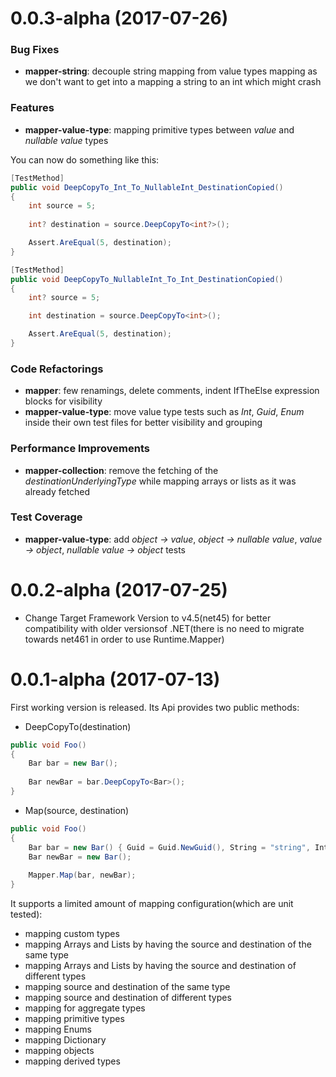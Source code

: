 # 0.0.3-alpha (2017-07-26)

### Bug Fixes

* **mapper-string**: decouple string mapping from value types mapping as we don't want to get into a mapping a string to an int which might crash

### Features

* **mapper-value-type**: mapping primitive types between *value* and *nullable value* types

You can now do something like this:

```c#
[TestMethod]
public void DeepCopyTo_Int_To_NullableInt_DestinationCopied()
{
    int source = 5;
    
    int? destination = source.DeepCopyTo<int?>();

    Assert.AreEqual(5, destination);
}
```

```c#
[TestMethod]
public void DeepCopyTo_NullableInt_To_Int_DestinationCopied()
{
    int? source = 5;

    int destination = source.DeepCopyTo<int>();

    Assert.AreEqual(5, destination);
}
```


### Code Refactorings

* **mapper**: few renamings, delete comments, indent IfTheElse expression blocks for visibility
* **mapper-value-type**: move value type tests such as *Int*, *Guid*, *Enum* inside their own test files for better visibility and grouping

### Performance Improvements

* **mapper-collection**: remove the fetching of the *destinationUnderlyingType* while mapping arrays or lists as it was already fetched

### Test Coverage

* **mapper-value-type**: add *object -> value*, *object -> nullable value*, *value -> object*, *nullable value -> object* tests

# 0.0.2-alpha (2017-07-25)
* Change Target Framework Version to v4.5(net45) for better compatibility with older versionsof .NET(there is no need to migrate towards net461 in order to use Runtime.Mapper)

# 0.0.1-alpha (2017-07-13)
First working version is released. Its Api provides two public methods:

* DeepCopyTo<T>(destination)

```c#
public void Foo()
{
    Bar bar = new Bar();
    
    Bar newBar = bar.DeepCopyTo<Bar>();
}
```

* Map(source, destination)

```c#
public void Foo()
{
    Bar bar = new Bar() { Guid = Guid.NewGuid(), String = "string", Int = 123 };
    Bar newBar = new Bar();
    
    Mapper.Map(bar, newBar);
}
```

It supports a limited amount of mapping configuration(which are unit tested):
* mapping custom types
* mapping Arrays and Lists by having the source and destination of the same type
* mapping Arrays and Lists by having the source and destination of different types
* mapping source and destination of the same type
* mapping source and destination of different types
* mapping for aggregate types
* mapping primitive types
* mapping Enums
* mapping Dictionary
* mapping objects
* mapping derived types
